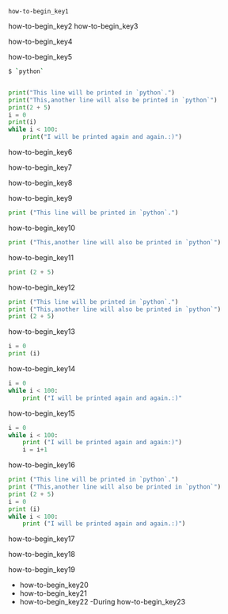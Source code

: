 ```ngMeta
how-to-begin_key1
```

how-to-begin_key2
how-to-begin_key3


how-to-begin_key4


how-to-begin_key5
```sh
$ `python`
```
```python

print("This line will be printed in `python`.")
print("This,another line will also be printed in `python`")
print(2 + 5)
i = 0
print(i)
while i < 100:
    print("I will be printed again and again.:)")

```
how-to-begin_key6


how-to-begin_key7


how-to-begin_key8




how-to-begin_key9
```python
print ("This line will be printed in `python`.")
```
how-to-begin_key10
```python
print ("This,another line will also be printed in `python`")
```
how-to-begin_key11
```python
print (2 + 5)
```
how-to-begin_key12
```python
print ("This line will be printed in `python`.")
print ("This,another line will also be printed in `python`")
print (2 + 5)
```
how-to-begin_key13
```python
i = 0
print (i)
```
how-to-begin_key14
```python
i = 0
while i < 100:
    print ("I will be printed again and again.:)"
```
how-to-begin_key15
```python
i = 0
while i < 100:
    print ("I will be printed again and again:)")
    i = i+1
```
how-to-begin_key16
```python
print ("This line will be printed in `python`.")
print ("This,another line will also be printed in `python`")
print (2 + 5)
i = 0
print (i)
while i < 100:
    print ("I will be printed again and again.:)")
```
how-to-begin_key17


how-to-begin_key18



how-to-begin_key19
- how-to-begin_key20
- how-to-begin_key21
- how-to-begin_key22
-During how-to-begin_key23
